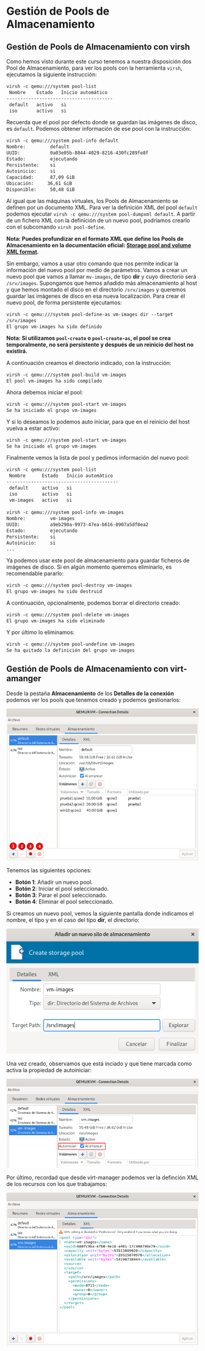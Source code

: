 # Gestión de Pools de Almacenamiento

## Gestión de Pools de Almacenamiento con virsh

Como hemos visto durante este curso tenemos a nuestra disposición dos Pool de Almacenamiento, para ver los pools con la herramienta `virsh`, ejecutamos la siguiente instrucción:

```
virsh -c qemu:///system pool-list 
 Nombre    Estado   Inicio automático
---------------------------------------
 default   activo   si
 iso       activo   si
```

Recuerda que el pool por defecto donde se guardan las imágenes de disco, es `default`. Podemos obtener información de ese pool con la instrucción:

```
virsh -c qemu:///system pool-info default 
Nombre:         default
UUID:           0a03e05b-8844-4029-8216-430fc289fe8f
Estado:         ejecutando
Persistente:    si
Autoinicio:     si
Capacidad:      87,09 GiB
Ubicación:     36,61 GiB
Disponible:     50,48 GiB
```

Al igual que las máquinas virtuales, los Pools de Almacenamiento se definen por un documento XML. Para ver la definición XML del pool `default` podemos ejecutar `virsh -c qemu:///system pool-dumpxml default`. A partir de un fichero XML con la definición de un nuevo pool, podríamos crearlo con el subcomando `virsh pool-define`. 

**Nota: Puedes profundizar en el formato XML que define los Pools de Almacenamiento en la documentación oficial: [Storage pool and volume XML format](https://libvirt.org/formatstorage.html).**

Sin embargo, vamos a usar otro comando que nos permite indicar la información del nuevo pool por medio de parámetros. Vamos a crear un nuevo pool que vamos a llamar `mv-images`, de tipo **dir** y cuyo directorio será `/srv/images`. Supongamos que hemos añadido más almacenamiento al host y que hemos montado el disco en el directorio `/srv/images` y queremos guardar las imágenes de disco en esa nueva localización. Para crear el nuevo pool, de forma persistente ejecutamos:

```
virsh -c qemu:///system pool-define-as vm-images dir --target /srv/images
El grupo vm-images ha sido definido
```

**Nota: Si utilizamos `pool-create` o `pool-create-as`, el pool se crea temporalmente, no será persistente y después de un reinicio del host no existirá.**

A continuación creamos el directorio indicado, con la instrucción:

```
virsh -c qemu:///system pool-build vm-images 
El pool vm-images ha sido compilado
```

Ahora debemos iniciar el pool:

```
virsh -c qemu:///system pool-start vm-images 
Se ha iniciado el grupo vm-images
```

Y si lo deseamos lo podemos auto iniciar, para que en el reinicio del host vuelva a estar activo:

```
virsh -c qemu:///system pool-start vm-images 
Se ha iniciado el grupo vm-images
```

Finalmente vemos la lista de pool y pedimos información del nuevo pool:

```
virsh -c qemu:///system pool-list
 Nombre      Estado   Inicio automático
-----------------------------------------
 default     activo   si
 iso         activo   si
 vm-images   activo   si

virsh -c qemu:///system pool-info vm-images 
Nombre:         vm-images
UUID:           a9eb290a-9973-47ea-b616-0907a5df8ea2
Estado:         ejecutando
Persistente:    si
Autoinicio:     si
...
```

Ya podemos usar este pool de almacenamiento para guardar ficheros de imágenes de disco. Si en algún momento queremos eliminarlo, es recomendable pararlo:

```
virsh -c qemu:///system pool-destroy vm-images 
El grupo vm-images ha sido destruid
```

A continuación, opcionalmente, podemos borrar el directorio creado:

```
virsh -c qemu:///system pool-delete vm-images 
El grupo vm-images ha sido eliminado
```

Y por último lo eliminamos:

```
virsh -c qemu:///system pool-undefine vm-images 
Se ha quitado la definición del grupo vm-images
```
## Gestión de Pools de Almacenamiento con virt-amanger

Desde la pestaña **Almacenamiento** de los **Detalles de la conexión** podemos ver los pools que tenemos creado y podemos gestionarlos:

![pool](img/pool2.png)

Tenemos las siguientes opciones:

* **Botón 1**: Añadir un nuevo pool.
* **Botón 2**: Iniciar el pool seleccionado.
* **Botón 3**: Parar el pool seleccionado.
* **Botón 4**: Eliminar el pool seleccionado.

Si creamos un nuevo pool, vemos la siguiente pantalla donde indicamos el nombre, el tipo y en el caso del tipo **dir**, el directorio:

![pool](img/pool3.png)

Una vez creado, observamos que está inciado y que tiene marcada como activa la propiedad de autoiniciar:

![pool](img/pool4.png)

Por último, recordad que desde virt-manager podemos ver la definción XML de los recursos con los que trabajamos:

![pool](img/pool5.png)

